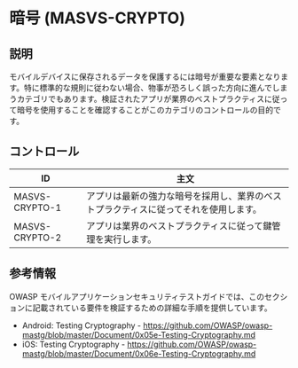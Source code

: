 # 暗号 (MASVS-CRYPTO)

## 説明

モバイルデバイスに保存されるデータを保護するには暗号が重要な要素となります。特に標準的な規則に従わない場合、物事が恐ろしく誤った方向に進んでしまうカテゴリでもあります。検証されたアプリが業界のベストプラクティスに従って暗号を使用することを確認することがこのカテゴリのコントロールの目的です。

## コントロール

| ID | 主文 |
|----|-----------|
| MASVS-CRYPTO-1 | アプリは最新の強力な暗号を採用し、業界のベストプラクティスに従ってそれを使用します。 |
| MASVS-CRYPTO-2 | アプリは業界のベストプラクティスに従って鍵管理を実行します。 |

## 参考情報

OWASP モバイルアプリケーションセキュリティテストガイドでは、このセクションに記載されている要件を検証するための詳細な手順を提供しています。

- Android: Testing Cryptography - <https://github.com/OWASP/owasp-mastg/blob/master/Document/0x05e-Testing-Cryptography.md>
- iOS: Testing Cryptography - <https://github.com/OWASP/owasp-mastg/blob/master/Document/0x06e-Testing-Cryptography.md>
